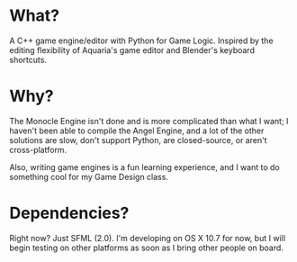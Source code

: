 What?
=====

A C++ game engine/editor with Python for Game Logic. Inspired by the editing flexibility of Aquaria's game editor and Blender's keyboard shortcuts.

Why?
====

The Monocle Engine isn't done and is more complicated than what I want; I haven't been able to compile the Angel Engine, and a lot of the other solutions are slow, don't support Python, are closed-source, or aren't cross-platform.

Also, writing game engines is a fun learning experience, and I want to do something cool for my Game Design class.

Dependencies?
=============

Right now? Just SFML (2.0).
I'm developing on OS X 10.7 for now, but I will begin testing on other platforms as soon as I bring other people on board.
